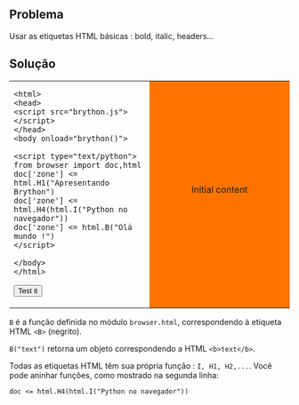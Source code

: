 Problema
--------

Usar as etiquetas HTML básicas : bold, italic, headers...


Solução
-------


<table width="100%">
<tr>
<td style="width:50%;">

    <html>
    <head>
    <script src="brython.js"></script>
    </head>
    <body onload="brython()">
    
    <script type="text/python">
    from browser import doc,html
    doc['zone'] <= html.H1("Apresentando Brython")
    doc['zone'] <= html.H4(html.I("Python no navegador"))
    doc['zone'] <= html.B("Olá mundo !")
    </script>
    
    </body>
    </html>

<button id="fill_zone">Test it</button>
</td>
<td id="zone" style="background-color:#FF7400;text-align:center;">Initial content<p>
</td>
</tr>
</table>

<script type="text/python3">
def fill_zone(ev):
    from browser import doc,html
    doc['zone'] <= html.H1("Introducing Brython")
    doc['zone'] <= html.H4(html.I("Python in the browser"))
    doc['zone'] <= html.B("Hello world !")

doc['fill_zone'].bind('click', fill_zone)
</script>

`B` é a função definida no módulo `browser.html`, correspondendo à
etiqueta HTML `<B>` (negrito).

`B("text")` retorna um objeto correspondendo a HTML `<b>text</b>`.

Todas as etiquetas HTML têm sua própria função : `I, H1, H2,...`. Você
pode aninhar funções, como mostrado na segunda linha:

    doc <= html.H4(html.I("Python no navegador"))

